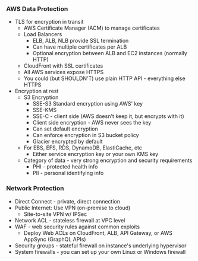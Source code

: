 ### AWS Data Protection
- TLS for encryption in transit
  - AWS Certificate Manager (ACM) to manage certificates
  - Load Balancers
    - ELB, ALB, NLB provide SSL termination
    - Can have multiple certificates per ALB
    - Optional encryption between ALB and EC2 instances (normally HTTP)
  - CloudFront with SSL certificates
  - All AWS services expose HTTPS
  - You could (but SHOULDN'T) use plain HTTP API - everything else HTTPS
- Encryption at rest
  - S3 Encryption
    - SSE-S3 Standard encryption using AWS' key
	- SSE-KMS
	- SSE-C - client side (AWS doesn't keep it, but encrypts with it)
	- Client side encryption - AWS never sees the key
	- Can set default encryption
	- Can enforce encryption in S3 bucket policy
	- Glacier encrypted by default
  - For EBS, EFS, RDS, DynamoDB, ElastiCache, etc
    - Either service encryption key or your own KMS key
  - Category of data - very strong encryption and security requirements
    - PHI - protected health info
	- PII - personal identifying info

### Network Protection
- Direct Connect - private, direct connection
- Public Internet: Use VPN (on-premise to cloud)
  - Site-to-site VPN w/ IPSec
- Network ACL - stateless firewall at VPC level
- WAF - web security rules against common exploits
  - Deploy Web ACLs on CloudFront, ALB, API Gateway, or AWS AppSync (GraphQL APIs)
- Security groups - stateful firewall on instance's underlying hypervisor
- System firewalls - you can set up your own Linux or Windows firewall
